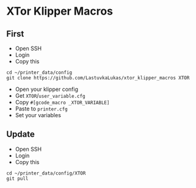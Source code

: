 # XTor Klipper Macros

## First
- Open SSH
- Login
- Copy this
  
```command
cd ~/printer_data/config
git clone https://github.com/LastuvkaLukas/xtor_klipper_macros XTOR
```

- Open your klipper config
- Get `XTOR`/`user_variable.cfg`
- Copy `#[gcode_macro _XTOR_VARIABLE]`
- Paste to `printer.cfg`
- Set your variables

## Update
- Open SSH
- Login
- Copy this
  
```command
cd ~/printer_data/config/XTOR
git pull
```
